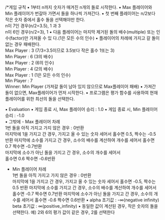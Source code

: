 /*게임 규칙
▪ 1부터 n까지 숫자가 매겨진 n개의 돌로 시작한다.
▪ Max 플레이어와 Min 플레이어가 번갈아 가면서 돌을 하나씩 가져간다. 
▪ 첫 번째 플레이어는 n/2보다 작은 숫자 중에서 홀수 돌을 선택해야만 한다.   
n이 7인 경우(n/2=3.5), 1 과 3   
n이 6인 경우(n/2=3), 1 
▪ 다음 플레이어는 마지막 제거된 돌의 배수(multiple) 또는 인수(factor)만 가져올 수 있 다.(1은 모든 수의 인수) 
▪ 플레이어의 차례에 가지고 갈 돌이 없는 경우 패배한다.   
Max Player : 3 (7/3=3.5이므로 3.5보다 작은 홀수 1또는 3)  
Min Player  : 6 (3의 배수)  
Max Player : 2  (6의 인수)  
Min Player : 4   (2의 배수)  
Max Player : 1  (1은 모든 수의 인수)  
Min Player : 7     
Winner: Min Player (가져갈 돌이 남아 있지 않으므로 Max플레이어 패배)
▪ 가져간 돌이 없으면, Max플레이어가 먼저 시작한다. 
▪ 프로그램은 평가 함수를 사용하여 현재 플레이어를 위한 최선의 돌을 선택한다.


▪ Evaluation 
▪ 게임 종료 시, Max 플레이어 승리 : 1.0 
▪ 게임 종료 시, Min 플레이어 승리 : -1.0  
▪ 그밖에     - Max 플레이어 차례  
1번 돌을 아직 가지고 가지 않은 경우 : 0반환   
마지막에 1을 가지고 간 경우, 가지고 올 수 있는 숫자 세어서
홀수면 0.5, 짝수는 -0.5 반환 
마지막에 소수를 가지고 간 경우, 소수의 배수를 계산하여 개수를 세어서
홀수면 0.7 짝수면 -0.7반환      
마지막에 소수가 아닌 돌을 가지고 간 경우, 소수의 개수를 세어서    
홀수면 0.6 짝수면 -0.6반환   
- Min 플레이어 차례      
1번 돌을 아직 가지고 가지 않은 경우 : 0반환  
마지막에 1을 가지고 간 경우, 가지고 올 수 있는 숫자 세어서 
홀수면 -0.5, 짝수는 0.5 반환
마지막에 소수를 가지고 간 경우, 소수의 배수를 계산하여 개수를 세어서
홀수면 -0.7 짝수면 0.7반환
마지막에 소수가 아닌 돌을 가지고 간 경우, 소수의 개수를 세어서
홀수면 -0.6 짝수면 0.6반환
▪  alpha 초기값 : -∞(negative infinity)
beta 초기값 : ∞(positive_infinity)
▪  동일한 값이 계산된 경우, 작은 숫자의 돌을 선택한다.
예) 2와 6의 평가 값이 같은 경우, 2를 선택한다
